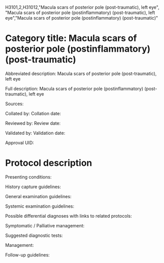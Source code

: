 H3101,2,H31012,"Macula scars of posterior pole (post-traumatic), left eye", "Macula scars of posterior pole (postinflammatory) (post-traumatic), left eye","Macula scars of posterior pole (postinflammatory) (post-traumatic)"
# Category title: Macula scars of posterior pole (postinflammatory) (post-traumatic)

Abbreviated description: Macula scars of posterior pole (post-traumatic), left eye

Full description: Macula scars of posterior pole (postinflammatory) (post-traumatic), left eye

Sources:

Collated by:
Collation date:

Reviewed by:
Review date:

Validated by:
Validation date:

Approval UID:

# Protocol description

Presenting conditions:

History capture guidelines:

General examination guidelines:

Systemic examination guidelines:

Possible differential diagnoses with links to related protocols:

Symptomatic / Palliative management:

Suggested diagnostic tests:

Management:

Follow-up guidelines:

